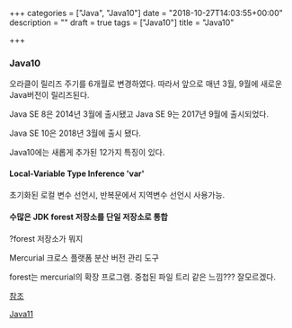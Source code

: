 +++
categories = ["Java", "Java10"]
date = "2018-10-27T14:03:55+00:00"
description = ""
draft = true
tags = ["Java10"]
title = "Java10"

+++
### Java10

오라클이 릴리즈 주기를 6개월로 변경하였다. 따라서 앞으로 매년 3월, 9월에 새로운 Java버전이 릴리즈된다.

Java SE 8은 2014년 3월에 출시됐고 Java SE 9는 2017년 9월에 출시되었다.

Java SE 10은 2018년 3월에 출시 됐다.

Java10에는 새롭게 추가된 12가지 특징이 있다.

#### Local-Variable Type Inference 'var'

초기화된 로컬 변수 선언시, 반복문에서 지역변수 선언시 사용가능.

#### 수많은 JDK forest 저장소를 단일 저장소로 통합

?forest 저장소가 뭐지

Mercurial 크로스 플랫폼 분산 버전 관리 도구

forest는 mercurial의 확장 프로그램. 중첩된 파일 트리 같은 느낌??? 잘모르겠다.

[참조](http://itstory.tk/entry/Java-10-%EC%8B%A0%EA%B7%9C-%EA%B8%B0%EB%8A%A5%ED%8A%B9%EC%A7%95-%EC%A0%95%EB%A6%AC)

[Java11](https://www.oracle.com/technetwork/java/javase/11-relnote-issues-5012449.html)